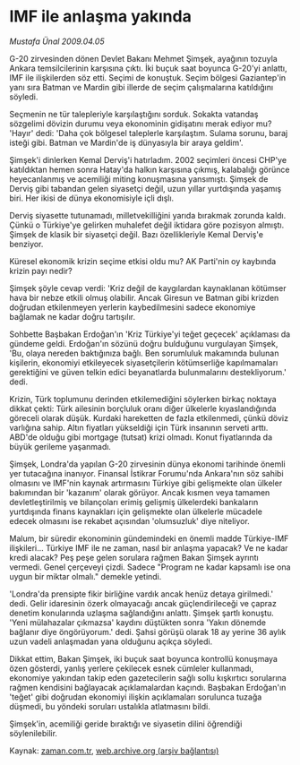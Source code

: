 # IMF ile anlaşma yakında

*Mustafa Ünal 2009.04.05*

<tr><td class="metin" colspan="2" style="padding-top: 20px; padding-left: 5px; padding-right: 10px;">G-20 zirvesinden dönen Devlet Bakanı Mehmet Şimşek, ayağının tozuyla Ankara temsilcilerinin karşısına çıktı. İki buçuk saat boyunca G-20'yi anlattı, IMF ile ilişkilerden söz etti. Seçimi de konuştuk. Seçim bölgesi Gaziantep'in yanı sıra Batman ve Mardin gibi illerde de seçim çalışmalarına katıldığını söyledi.</td></tr><tr><td class="metin" colspan="2" style="padding-top: 20px; padding-left: 5px; padding-right: 10px;"><p>Seçmenin ne tür talepleriyle karşılaştığını sorduk. Sokakta vatandaş sözgelimi dövizin durumu veya ekonominin gidişatını merak ediyor mu? 'Hayır' dedi: 'Daha çok bölgesel taleplerle karşılaştım. Sulama sorunu, baraj isteği gibi. Batman ve Mardin'de iş dünyasıyla bir araya geldim'.
<p>Şimşek'i dinlerken Kemal Derviş'i hatırladım. 2002 seçimleri öncesi CHP'ye katıldıktan hemen sonra Hatay'da halkın karşısına çıkmış, kalabalığı görünce heyecanlanmış ve acemiliği miting konuşmasına yansımıştı. Şimşek de Derviş gibi tabandan gelen siyasetçi değil, uzun yıllar yurtdışında yaşamış biri. Her ikisi de dünya ekonomisiyle içli dışlı.
<p>Derviş siyasette tutunamadı, milletvekilliğini yarıda bırakmak zorunda kaldı. Çünkü o Türkiye'ye gelirken muhalefet değil iktidara göre pozisyon almıştı. Şimşek de klasik bir siyasetçi değil. Bazı özellikleriyle Kemal Derviş'e benziyor.
<p>Küresel ekonomik krizin seçime etkisi oldu mu? AK Parti'nin oy kaybında krizin payı nedir?
<p>Şimşek şöyle cevap verdi: 'Kriz değil de kaygılardan kaynaklanan kötümser hava bir nebze etkili olmuş olabilir. Ancak Giresun ve Batman gibi krizden doğrudan etkilenmeyen yerlerin kaybedilmesini sadece ekonomiye bağlamak ne kadar doğru tartışılır.
<p>Sohbette Başbakan Erdoğan'ın 'Kriz Türkiye'yi teğet geçecek' açıklaması da gündeme geldi. Erdoğan'ın sözünü doğru bulduğunu vurgulayan Şimşek, 'Bu, olaya nereden baktığınıza bağlı. Ben sorumluluk makamında bulunan kişilerin, ekonomiyi etkileyecek siyasetçilerin kötümserliğe kapılmamaları gerektiğini ve güven telkin edici beyanatlarda bulunmalarını destekliyorum.' dedi.
<p>Krizin, Türk toplumunu derinden etkilemediğini söylerken birkaç noktaya dikkat çekti: Türk ailesinin borçluluk oranı diğer ülkelerle kıyaslandığında göreceli olarak düşük. Kurdaki hareketten de fazla etkilenmedi, çünkü döviz varlığına sahip. Altın fiyatları yükseldiği için Türk insanının serveti arttı. ABD'de olduğu gibi mortgage (tutsat) krizi olmadı. Konut fiyatlarında da büyük gerileme yaşanmadı.
<p>Şimşek, Londra'da yapılan G-20 zirvesinin dünya ekonomi tarihinde önemli yer tutacağına inanıyor. Finansal İstikrar Forumu'nda Ankara'nın söz sahibi olmasını ve IMF'nin kaynak artırmasını Türkiye gibi gelişmekte olan ülkeler bakımından bir 'kazanım' olarak görüyor. Ancak kısmen veya tamamen devletleştirilmiş ve bilançoları erimiş gelişmiş ülkelerdeki bankaların yurtdışında finans kaynakları için gelişmekte olan ülkelerle mücadele edecek olmasını ise rekabet açısından 'olumsuzluk' diye niteliyor.
<p>Malum, bir süredir ekonominin gündemindeki en önemli madde Türkiye-IMF ilişkileri... Türkiye IMF ile ne zaman, nasıl bir anlaşma yapacak? Ve ne kadar kredi alacak? Peş peşe gelen sorulara rağmen Bakan Şimşek ayrıntı vermedi. Genel çerçeveyi çizdi. Sadece "Program ne kadar kapsamlı ise ona uygun bir miktar olmalı." demekle yetindi. 
<p>'Londra'da prensipte fikir birliğine vardık ancak henüz detaya girilmedi.' dedi. Gelir idaresinin özerk olmayacağı ancak güçlendirileceği ve çapraz denetim konularında uzlaşma sağlandığını anlattı. Şimşek şartlı konuştu. 'Yeni mülahazalar çıkmazsa' kaydını düştükten sonra 'Yakın dönemde bağlanır diye öngörüyorum.' dedi. Şahsi görüşü olarak 18 ay yerine 36 aylık uzun vadeli anlaşmadan yana olduğunu açıkça söyledi. 
<p>Dikkat ettim, Bakan Şimşek, iki buçuk saat boyunca kontrollü konuşmaya özen gösterdi, yanlış yerlere çekilecek esnek cümleler kullanmadı, ekonomiye yakından takip eden gazetecilerin sağlı sollu kışkırtıcı sorularına rağmen kendisini bağlayacak açıklamalardan kaçındı. Başbakan Erdoğan'ın 'teğet' gibi doğrudan ekonomiyi ilişkin açıklamaları sorulunca tuzağa düşmedi, bu yöndeki soruları ustalıkla atlatmasını bildi.
<p>Şimşek'in, acemiliği geride bıraktığı ve siyasetin dilini öğrendiği söylenilebilir.<br/></p></p></p></p></p></p></p></p></p></p></p></p></td></tr>

Kaynak: [zaman.com.tr](http://zaman.com.tr/yazar.do?yazino=833890), [web.archive.org (arşiv bağlantısı)](http://web.archive.org/web/20090415025456/http://www.zaman.com.tr:80/yazar.do?yazino=833890)
